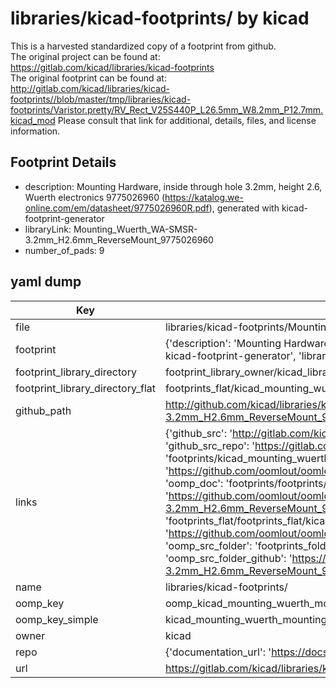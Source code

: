 # libraries/kicad-footprints/ by kicad  
This is a harvested standardized copy of a footprint from github.  
The original project can be found at:  
https://gitlab.com/kicad/libraries/kicad-footprints  
The original footprint can be found at:
http://gitlab.com/kicad/libraries/kicad-footprints//blob/master/tmp/libraries/kicad-footprints/Varistor.pretty/RV_Rect_V25S440P_L26.5mm_W8.2mm_P12.7mm.kicad_mod
Please consult that link for additional, details, files, and license information.  
## Footprint Details
* description: Mounting Hardware, inside through hole 3.2mm, height 2.6, Wuerth electronics 9775026960 (https://katalog.we-online.com/em/datasheet/9775026960R.pdf), generated with kicad-footprint-generator  
* libraryLink: Mounting_Wuerth_WA-SMSR-3.2mm_H2.6mm_ReverseMount_9775026960  
* number_of_pads: 9  
## yaml dump  
| Key | Value |  
| --- | --- |  
| file | libraries/kicad-footprints/Mounting_Wuerth.pretty/Mounting_Wuerth_WA-SMSR-3.2mm_H2.6mm_ReverseMount_9775026960.kicad_mod |  
| footprint | {'description': 'Mounting Hardware, inside through hole 3.2mm, height 2.6, Wuerth electronics 9775026960 (https://katalog.we-online.com/em/datasheet/9775026960R.pdf), generated with kicad-footprint-generator', 'libraryLink': 'Mounting_Wuerth_WA-SMSR-3.2mm_H2.6mm_ReverseMount_9775026960', 'number_of_pads': 9} |  
| footprint_library_directory | footprint_library_owner/kicad_libraries/kicad-footprints/ |  
| footprint_library_directory_flat | footprints_flat/kicad_mounting_wuerth_mounting_wuerth_wa_smsr_3_2mm_h2_6mm_reversemount_9775026960/working |  
| github_path | http://github.com/kicad/libraries/kicad-footprints//blob/master/tmp/libraries/kicad-footprints/Mounting_Wuerth.pretty/Mounting_Wuerth_WA-SMSR-3.2mm_H2.6mm_ReverseMount_9775026960.kicad_mod |  
| links | {'github_src': 'http://gitlab.com/kicad/libraries/kicad-footprints//blob/master/tmp/libraries/kicad-footprints/Varistor.pretty/RV_Rect_V25S440P_L26.5mm_W8.2mm_P12.7mm.kicad_mod', 'github_src_repo': 'https://gitlab.com/kicad/libraries/kicad-footprints', 'oomp_bot': 'footprints/kicad_mounting_wuerth_mounting_wuerth_wa_smsr_3_2mm_h2_6mm_reversemount_9775026960/working', 'oomp_bot_github': 'https://github.com/oomlout/oomlout_oomp_footprint_bot/tree/main/footprints/kicad_mounting_wuerth_mounting_wuerth_wa_smsr_3_2mm_h2_6mm_reversemount_9775026960/working', 'oomp_doc': 'footprints/footprints/kicad/Mounting_Wuerth/Mounting_Wuerth_WA-SMSR-3.2mm_H2.6mm_ReverseMount_9775026960/working/', 'oomp_doc_github': 'https://github.com/oomlout/oomlout_oomp_footprint_doc/tree/main/footprints/footprints/kicad/Mounting_Wuerth/Mounting_Wuerth_WA-SMSR-3.2mm_H2.6mm_ReverseMount_9775026960/working', 'oomp_src_flat': 'footprints_flat/footprints_flat/kicad_mounting_wuerth_mounting_wuerth_wa_smsr_3_2mm_h2_6mm_reversemount_9775026960/working', 'oomp_src_flat_github': 'https://github.com/oomlout/oomlout_oomp_footprint_src/tree/main/footprints_flat/kicad_mounting_wuerth_mounting_wuerth_wa_smsr_3_2mm_h2_6mm_reversemount_9775026960/working', 'oomp_src_folder': 'footprints_folder/footprints_folder/kicad/Mounting_Wuerth/Mounting_Wuerth_WA-SMSR-3.2mm_H2.6mm_ReverseMount_9775026960/working', 'oomp_src_folder_github': 'https://github.com/oomlout/oomlout_oomp_footprint_src/tree/main/footprints_folder/kicad/Mounting_Wuerth/Mounting_Wuerth_WA-SMSR-3.2mm_H2.6mm_ReverseMount_9775026960/working'} |  
| name | libraries/kicad-footprints/ |  
| oomp_key | oomp_kicad_mounting_wuerth_mounting_wuerth_wa_smsr_3_2mm_h2_6mm_reversemount_9775026960 |  
| oomp_key_simple | kicad_mounting_wuerth_mounting_wuerth_wa_smsr_3_2mm_h2_6mm_reversemount_9775026960 |  
| owner | kicad |  
| repo | {'documentation_url': 'https://docs.github.com/rest/repos/repos#get-a-repository', 'message': 'Not Found'} |  
| url | https://gitlab.com/kicad/libraries/kicad-footprints |  

